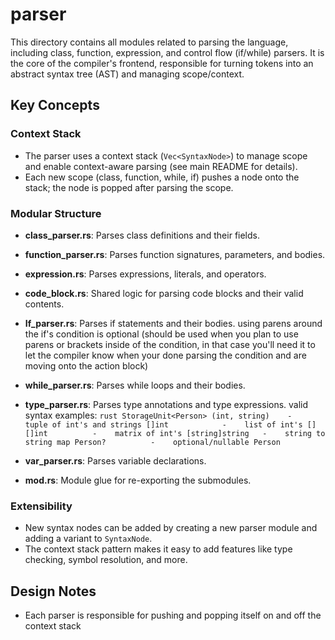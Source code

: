 # parser

This directory contains all modules related to parsing the language, including class, function, expression, and control flow (if/while) parsers. It is the core of the compiler's frontend, responsible for turning tokens into an abstract syntax tree (AST) and managing scope/context.

## Key Concepts

### Context Stack
- The parser uses a context stack (`Vec<SyntaxNode>`) to manage scope and enable context-aware parsing (see main README for details).
- Each new scope (class, function, while, if) pushes a node onto the stack; the node is popped after parsing the scope.

### Modular Structure
- **class_parser.rs**: Parses class definitions and their fields.
- **function_parser.rs**: Parses function signatures, parameters, and bodies.
- **expression.rs**: Parses expressions, literals, and operators.
- **code_block.rs**: Shared logic for parsing code blocks and their valid contents.
- **If_parser.rs**: Parses if statements and their bodies.
    using parens around the if's condition is optional (should be used when you plan to use parens or brackets inside of the condition, in that case you'll need it to let the compiler know when your done parsing the condition and are moving onto the action block)
- **while_parser.rs**: Parses while loops and their bodies.
- **type_parser.rs**: Parses type annotations and type expressions.
    valid syntax examples: ```rust
                StorageUnit<Person>
                (int, string)    -    tuple of int's and strings
                []int            -    list of int's
                [][]int          -    matrix of int's
                [string]string   -    string to string map
                Person?          -    optional/nullable Person
            ```

- **var_parser.rs**: Parses variable declarations.
- **mod.rs**: Module glue for re-exporting the submodules.

### Extensibility
- New syntax nodes can be added by creating a new parser module and adding a variant to `SyntaxNode`.
- The context stack pattern makes it easy to add features like type checking, symbol resolution, and more.

## Design Notes
- Each parser is responsible for pushing and popping itself on and off the context stack
